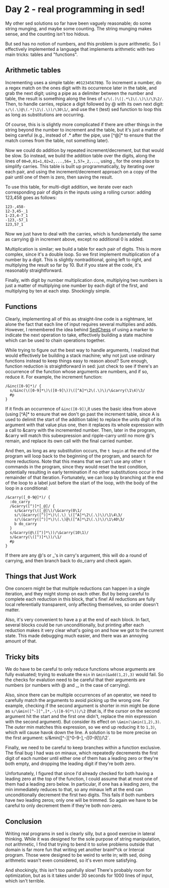 Day 2 - real programming in sed!
================================

My other sed solutions so far have been vaguely reasonable; do some string munging, and maybe some counting.  The string munging makes sense, and the counting isn't too hidous.

But sed has no notion of numbers, and this problem is pure arithmetic.  So I effectively implemented a language that implements arithmetic with two main tricks: tables and "functions".

Arithmetic tables
-----------------
Incrementing uses a simple table: `#0123456789@`.  To increment a number, do a regex match on the ones digit with its occurrence later in the table, and grab the next digit; using a pipe as a delimiter between the number and table, the result is something along the lines of `s/\(.)\(|.*\1\(.\)\)/\3\2/`.  Then, to handle carries, replace a digit followed by @ with its own next digit: `s/\(.\)@\(.*|\1\(.\))/\30\1/`, and use the t (test) sed function to loop this as long as substitutions are occurring.

Of course, this is is slightly more complicated if there are other things in the string beyond the number to increment and the table, but it's just a matter of being careful (e.g., instead of .* after the pipe, use [^@]* to ensure that the match comes from the table, not something later).

Now we could do addition by repeated increment/decrement, but that would be slow.  So instead, we build the addition table over the digits, along the lines of `00=0,01=1,02=2,...,56=_1,57=_2,...`, using _ for the ones place to simplify carries.  This table is built up programmatically, by iterating over each pair, and using the increment/decrement approach on a copy of the pair until one of them is zero, then saving the result.

To use this table, for multi-digit addition, we iterate over each corresponding pair of digits in the inputs using a rolling cursor: adding 123,458 goes as follows:

```
123-,458-
12-3,45-_1
1-23,4-7_1
-123,-57_1
123,57_1
```

Now we just have to deal with the carries, which is fundamentally the same as carrying @ in increment above, except no additional 0 is added.

Multiplication is similar; we build a table for each pair of digits.  This is more complex, since it's a double loop.  So we first implement multiplication of a number by a digit.  This is slightly nontraditional, going left to right, and multiplying the result so far by 10.  But if you stare at the code, it's reasonably straightforward.

Finally, with digit by number multiplication done, multiplying two numbers is just a matter of multiplying one number by each digit of the first, and multiplying by ten at each step.  Shockingly simple.

Functions
---------

Clearly, implementing all of this as straight-line code is a nightmare, let alone the fact that each line of input requires several multiplies and adds.  However, I remembered the idea behind [SedChess](https://github.com/bolknote/SedChess) of using a marker to indicate the next operation to take, effectively building a state machine which can be used to chain operations together.

While trying to figure out the best way to handle arguments, I realized that would effectively be building a stack machine; why not just use ordinary functions instead to keep things easy to reason about?  Sure enough, function reduction is straightforward in sed: just check to see if there's an occurrence of the function whose arguments are numbers, and if so, reduce it.  For example, the increment function:
```
/&inc([0-9]*)/ {
  s/&inc(\([0-9]*\)\([0-9]\))\([^A]*\2\(.\)\)/\&carry(\1\4)\3/
  #p
}
```
If it finds an occurrence of `&inc([0-9])`,it uses the basic idea from above (using [^A]* to ensure that we don't go past the increment table, since A is used to delimit the start of the addition table) to replace the units digit of its argument with that value plus one, then it replaces its whole expression with a call to &carry with the incremented number.  Then, later in the program, &carry will match this subexpression and ripple-carry until no more @'s remain, and replace its own call with the final carried number.

And then, as long as any substitution occurs, the `t begin` at the end of the program will loop back to the beginning of the program, and search for more reductions.  Note that this means that we can't use any other `t` commands in the program, since they would reset the test condition, potentially resulting in early termination if no other substitutions occur in the remainder of that iteration.  Fortunately, we can loop by branching at the end of the loop to a label just before the start of the loop, with the body of the loop in a conditional:

```
/&carry([_0-9@]*)/ {
  :do_carry
  /&carry([^)]*[_@]/ {
    s/&carry(\([_@]\)/\&carry(0\1/
    s/\(&carry([^)]*\)\(.\)_\([^A]*\2\(.\)\)/\1\4\3/
    s/\(&carry([^)]*\)\(.\)@\([^A]*\2\(.\)\)/\1\40\3/
    b do_carry
  }
  s/&carry(@\([^)]*\))/\&carry(10\1)/
  s/&carry(\([^)]*\))/\1/
  #p
}
```

If there are any @'s or _'s in carry's argument, this will do a round of carrying, and then branch back to do_carry and check again.

Things that Just Work
---------------------
One concern might be that multiple reductions can happen in a single iteration, and they might stomp on each other.  But by being careful to complete each reduction in this block, that's fine!  All reductions are fully local referentially transparent, only affecting themselves, so order doesn't matter.

Also, it's very convenient to have a p at the end of each block.  In fact, several blocks could be run unconditionally, but printing after each reduction makes it very clear what's going on and how we got to the current state.  This made debugging much easier, and there was an annoying amount of that.

Tricky bits
-----------
We do have to be careful to only reduce functions whose arguments are fully evaluated; trying to evaluate the `min` in `&min(&add(1,2),3)` would fail.  So the checks for evalution need to be careful that their arguments are numbers (or numbers with @ and _, in the case of carrying).

Also, since there can be multiple occurrences of an operator, we need to carefully match the arguments to avoid picking up the wrong one.  For example, checking if the second argument is shorter in min might be done as `s/\&min([^-][^,]*,-\([0-9]*\))/\2` (that is, if the cursor on the second argument hit the start and the first one didn't, replace the min expression with the second argument).  But consider its effect on `\&min(\&min(1,2),3)`.  The *outer* min matches this expression, so we end up reducing it to `1,3)`, which will cause havok down the line.  A solution is to be more precise on the first argument: s/\&min([^-][^0-9-]*,-\([0-9]*\))/\2`.

Finally, we need to be careful to keep branches within a function exclusive.  The final bug I had was on minaux, which repeatedly decrements the first digit of each number until either one of them has a leading zero or they're both empty, and dropping the leading digit if they're both zero.

Unfortunately, I figured that since I'd already checked for both having a leading zero at the top of the function, I could assume that at most one of them had a leading zero below.  In particular, if one has a leading zero, the min immediately reduces to that, so any minaux left at the end can unconditionally decrement the first two digits.  This fails if both numbers have *two* leading zeros; only one will be trimmed.  So again we have to be careful to only decrement them if they're both non-zero.

Conclusion
----------
Writing real programs in sed is clearly silly, but a good exercise in lateral thinking.  While it was designed for the sole purpose of string manipulation, not arithmetic, I find that trying to bend it to solve problems outside that domain is far more fun that writing yet another brainf\*ck or Intercal program.  Those were designed to be weird to write in; with sed, doing arithmetic wasn't even considered, so it's even more satisfying.

And shockingly, this isn't too painfully slow!  There's probably room for optimization, but as is it takes under 30 seconds for 1000 lines of input, which isn't terrible.
